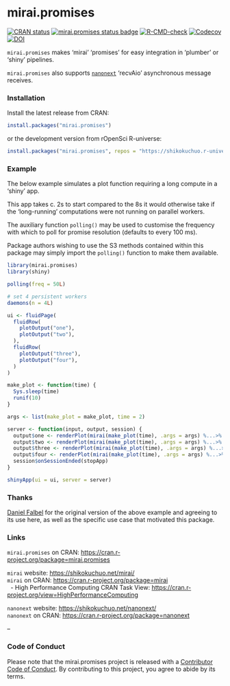 
<!-- README.md is generated from README.Rmd. Please edit that file -->

# mirai.promises

<!-- badges: start -->

[![CRAN
status](https://www.r-pkg.org/badges/version/mirai.promises?color=112d4e)](https://CRAN.R-project.org/package=mirai.promises)
[![mirai.promises status
badge](https://shikokuchuo.r-universe.dev/badges/mirai.promises?color=24a60e)](https://shikokuchuo.r-universe.dev/mirai.promises)
[![R-CMD-check](https://github.com/shikokuchuo/mirai.promises/actions/workflows/R-CMD-check.yaml/badge.svg)](https://github.com/shikokuchuo/mirai.promises/actions/workflows/R-CMD-check.yaml)
[![Codecov](https://codecov.io/gh/shikokuchuo/mirai.promises/branch/main/graph/badge.svg)](https://app.codecov.io/gh/shikokuchuo/mirai.promises)
[![DOI](https://zenodo.org/badge/647242817.svg)](https://zenodo.org/badge/latestdoi/647242817)
<!-- badges: end -->

`mirai.promises` makes ‘mirai’ ‘promises’ for easy integration in
‘plumber’ or ‘shiny’ pipelines.

`mirai.promises` also supports
[`nanonext`](https://doi.org/10.5281/zenodo.7903429) ‘recvAio’
asynchronous message receives.

### Installation

Install the latest release from CRAN:

``` r
install.packages("mirai.promises")
```

or the development version from rOpenSci R-universe:

``` r
install.packages("mirai.promises", repos = "https://shikokuchuo.r-universe.dev")
```

### Example

The below example simulates a plot function requiring a long compute in
a ‘shiny’ app.

This app takes c. 2s to start compared to the 8s it would otherwise take
if the ‘long-running’ computations were not running on parallel workers.

The auxiliary function `polling()` may be used to customise the
frequency with which to poll for promise resolution (defaults to every
100 ms).

Package authors wishing to use the S3 methods contained within this
package may simply import the `polling()` function to make them
available.

``` r
library(mirai.promises)
library(shiny)

polling(freq = 50L)

# set 4 persistent workers
daemons(n = 4L)

ui <- fluidPage(
  fluidRow(
    plotOutput("one"),
    plotOutput("two"),
  ),
  fluidRow(
    plotOutput("three"),
    plotOutput("four"),
  )
)

make_plot <- function(time) {
  Sys.sleep(time)
  runif(10)
}

args <- list(make_plot = make_plot, time = 2)

server <- function(input, output, session) {
  output$one <- renderPlot(mirai(make_plot(time), .args = args) %...>% plot())
  output$two <- renderPlot(mirai(make_plot(time), .args = args) %...>% plot())
  output$three <- renderPlot(mirai(make_plot(time), .args = args) %...>% plot())
  output$four <- renderPlot(mirai(make_plot(time), .args = args) %...>% plot())
  session$onSessionEnded(stopApp)
}

shinyApp(ui = ui, server = server)
```

### Thanks

[Daniel Falbel](https://github.com/dfalbel/) for the original version of
the above example and agreeing to its use here, as well as the specific
use case that motivated this package.

### Links

`mirai.promises` on CRAN:
<https://cran.r-project.org/package=mirai.promises>

`mirai` website: <https://shikokuchuo.net/mirai/><br /> `mirai` on CRAN:
<https://cran.r-project.org/package=mirai><br />   - High Performance
Computing CRAN Task View:
<https://cran.r-project.org/view=HighPerformanceComputing>

`nanonext` website: <https://shikokuchuo.net/nanonext/><br /> `nanonext`
on CRAN: <https://cran.r-project.org/package=nanonext>

–

### Code of Conduct

Please note that the mirai.promises project is released with a
[Contributor Code of
Conduct](https://contributor-covenant.org/version/2/1/CODE_OF_CONDUCT.html).
By contributing to this project, you agree to abide by its terms.
